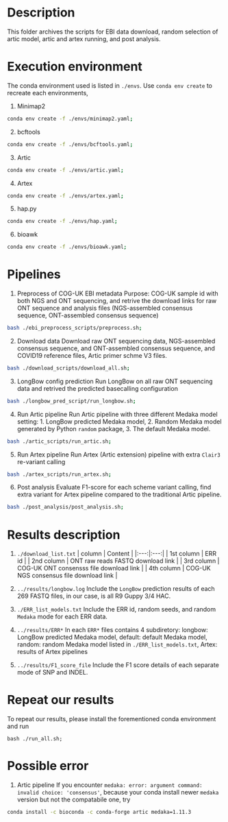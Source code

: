 # Description
This folder archives the scripts for EBI data download, random selection of artic model, artic and artex running, and post analysis.

# Execution environment
The conda environment used is listed in `./envs`. Use `conda env create` to recreate each environments, 
1. Minimap2
```bash
conda env create -f ./envs/minimap2.yaml;
```
2. bcftools
```bash
conda env create -f ./envs/bcftools.yaml;
```
3. Artic
```bash
conda env create -f ./envs/artic.yaml;
```
4. Artex
```bash
conda env create -f ./envs/artex.yaml;
```
5. hap.py
```bash
conda env create -f ./envs/hap.yaml;
```

6. bioawk
```bash
conda env create -f ./envs/bioawk.yaml;
```

# Pipelines
1. Preprocess of COG-UK EBI metadata
Purpose: COG-UK sample id with both NGS and ONT sequencing, and retrive the download links for raw ONT sequence and analysis files (NGS-assembled consensus sequence, ONT-assembled consensus sequence)
```bash
bash ./ebi_preprocess_scripts/preprocess.sh;
```

2. Download data
Download raw ONT sequencing data, NGS-assembled consensus sequence, and ONT-assembled consensus sequence, and COVID19 reference files, Artic primer schme V3 files.
```bash
bash ./download_scripts/download_all.sh;
```

3. LongBow config prediction
Run LongBow on all raw ONT sequencing data and retrived the predicted basecalling configuration
```bash
bash ./longbow_pred_script/run_longbow.sh;
```

4. Run Artic pipeline
Run Artic pipeline with three different Medaka model setting: 1. LongBow predicted Medaka model, 2. Random Medaka model generated by Python `random` package, 3. The default Medaka model.
```bash
bash ./artic_scripts/run_artic.sh;
```

5. Run Artex pipeline
Run Artex (Artic extension) pipeline with extra `Clair3` re-variant calling
```bash
bash ./artex_scripts/run_artex.sh;
```

6. Post analysis
Evaluate F1-score for each scheme variant calling, find extra variant for Artex pipeline compared to the traditional Artic pipeline.
```bash
bash ./post_analysis/post_analysis.sh;
```

# Results description
1. `./download_list.txt`
| column | Content |
|:---:|:---:|
| 1st column | ERR id |
| 2nd column | ONT raw reads FASTQ download link |
| 3rd column | COG-UK ONT consensss file download link |
| 4th column | COG-UK NGS consensus file download link |


2. `../results/longbow.log`
Include the `LongBow` prediction results of each 269 FASTQ files, in our case, is all R9 Guppy 3/4 HAC.


3. `./ERR_list_models.txt`
Include the ERR id, random seeds, and random `Medaka` mode for each ERR data.

4. `../results/ERR*`
In each `ERR*` files contains 4 subdiretory: longbow: LongBow predicted Medaka model, default: default Medaka model, random: random Medaka model listed in `./ERR_list_models.txt`, Artex: results of Artex pipelines

5. `../results/F1_score_file`
Include the F1 score details of each separate mode of SNP and INDEL.


# Repeat our results
To repeat our results, please install the forementioned conda environment and run
```
bash ./run_all.sh;
```

# Possible error
1. Artic pipeline
If you encounter `medaka: error: argument command: invalid choice: 'consensus'`, because your conda install newer `medaka` version but not the compatabile one, try
```bash
conda install -c bioconda -c conda-forge artic medaka=1.11.3 
```

